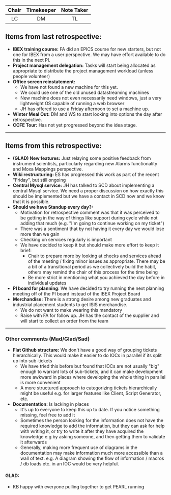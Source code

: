 | Chair      | Timekeeper | Note Taker |
| :--------:   | :---------: | :----------: |
| LC | DM | TL |

## Items from last retrospective:
- **IBEX training course:** FA did an EPICS course for new starters, but not one for IBEX from a user perspective. We may have effort available to do this in the next PI.
- **Project management delegation:** Tasks will start being allocated as appropriate to distribute the project management workload (unless people volunteer)
- **Office screen reinstatement:** 
    - We have not found a new machine for this yet. 
    - We could use one of the old unused datastreaming machines
    - New machine does not even necessarily need windows, just a very lightweight OS capable of running a web browser 
    - JH has offered to use a Friday afternoon to set a machine up.
- **Winter Meal Out:** DM and WS to start looking into options the day after retrospective.
- **CCFE Tour:** Has not yet progressed beyond the idea stage.

***

## Items from this retrospective:
- **(GLAD) New features:** Just relaying some positive feedback from instrument scientists, particularly regarding new Alarms functionality and Moxa Mappings perspective.
- **Wiki restructuring:** ES has progressed this work as part of the recent "Friday", but still ongoing
- **Central Mysql service:** JH has talked to SCD about implementing a central Mysql service. We need a proper discussion on how exactly this should be implemented but we have a contact in SCD now and we know that it is possible.
- **Should we have Standup every day?:** 
    - Motivation for retrospective comment was that it was perceived to be getting in the way of things like support during cycle while not adding that much (e.g. "I'm going to continue working on my ticket")
    - There was a sentiment that by not having it every day we would lose more than we gain
    - Checking on services regularly is important
    - We have decided to keep it but should make more effort to keep it brief:
        - Chair to prepare more by looking at checks and services ahead of the meeting / fixing minor issues as appropriate. There may be a bit of a transitional period as we collectively build the habit, others may remind the chair of this process for the time being
        - Be more strict in mentioning what you achieved the day before in individual updates
- **PI board for planning**: We have decided to try running the next planning meeting off of the PI board instead of the IBEX Project Board
- **Merchandise:** There is a strong desire among new graduates and industrial placement students to get ISIS merchandise. 
    - We do not want to make wearing this mandatory
    - Raise with FA for follow up. JH has the contact of the supplier and will start to collect an order from the team

***

### Other comments (Mad/Glad/Sad)
- **Flat Github structure:** We don't have a good way of grouping tickets hierarchically. This would make it easier to do IOCs in parallel if its split up into sub-tickets
    - We have tried this before but found that IOCs are not usually "big" enough to warrant lots of sub-tickets, and it can make development more awkward in places where developing the whole thing in parallel is more convenient
    - A more structured approach to categorizing tickets hierarchically might be useful e.g. for larger features like Client, Script Generator, etc.
- **Documentation:** Is lacking in places
    - It's up to everyone to keep this up to date. If you notice something missing, feel free to add it
    - Sometimes the person looking for the information does not have the required knowledge to add the information, but they can ask for help with writing it, or try to write it after they have acquired the knowledge e.g by asking someone, and then getting them to validate it afterwards
    - Generally, making more frequent use of diagrams in the documentation may make information much more accessible than a wall of text. e.g. A diagram showing the flow of information / macros / db loads etc. in an IOC would be very helpful.

#### GLAD:
- KB happy with everyone pulling together to get PEARL running